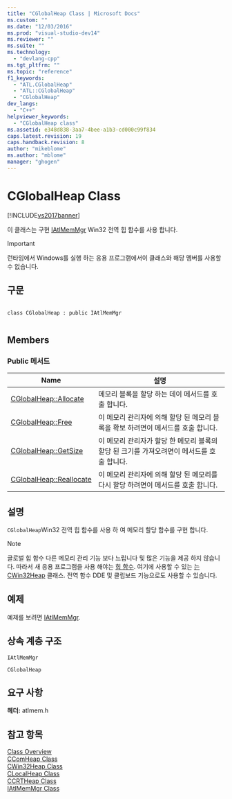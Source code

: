 ```yaml
---
title: "CGlobalHeap Class | Microsoft Docs"
ms.custom: ""
ms.date: "12/03/2016"
ms.prod: "visual-studio-dev14"
ms.reviewer: ""
ms.suite: ""
ms.technology: 
  - "devlang-cpp"
ms.tgt_pltfrm: ""
ms.topic: "reference"
f1_keywords: 
  - "ATL.CGlobalHeap"
  - "ATL::CGlobalHeap"
  - "CGlobalHeap"
dev_langs: 
  - "C++"
helpviewer_keywords: 
  - "CGlobalHeap class"
ms.assetid: e348d838-3aa7-4bee-a1b3-cd000c99f834
caps.latest.revision: 19
caps.handback.revision: 8
author: "mikeblome"
ms.author: "mblome"
manager: "ghogen"
---
```

# CGlobalHeap Class
[!INCLUDE[vs2017banner](../../assembler/inline/includes/vs2017banner.md)]

이 클래스는 구현  [IAtlMemMgr](../../atl/reference/iatlmemmgr-class.md) Win32 전역 힙 함수를 사용 합니다.  
  
> [!IMPORTANT]
>  런타임에서 Windows를 실행 하는 응용 프로그램에서이 클래스와 해당 멤버를 사용할 수 없습니다.  
  
## 구문  
  
```  
  
class CGlobalHeap : public IAtlMemMgr  
  
```  
  
## Members  
  
### Public 메서드  
  
|Name|설명|  
|----------|--------|  
|[CGlobalHeap::Allocate](../Topic/CGlobalHeap::Allocate.md)|메모리 블록을 할당 하는 데이 메서드를 호출 합니다.|  
|[CGlobalHeap::Free](../Topic/CGlobalHeap::Free.md)|이 메모리 관리자에 의해 할당 된 메모리 블록을 확보 하려면이 메서드를 호출 합니다.|  
|[CGlobalHeap::GetSize](../Topic/CGlobalHeap::GetSize.md)|이 메모리 관리자가 할당 한 메모리 블록의 할당 된 크기를 가져오려면이 메서드를 호출 합니다.|  
|[CGlobalHeap::Reallocate](../Topic/CGlobalHeap::Reallocate.md)|이 메모리 관리자에 의해 할당 된 메모리를 다시 할당 하려면이 메서드를 호출 합니다.|  
  
## 설명  
 `CGlobalHeap`Win32 전역 힙 함수를 사용 하 여 메모리 할당 함수를 구현 합니다.  
  
> [!NOTE]
>  글로벌 힙 함수 다른 메모리 관리 기능 보다 느립니다 및 많은 기능을 제공 하지 않습니다.  따라서 새 응용 프로그램을 사용 해야는  [힙 함수](http://msdn.microsoft.com/library/windows/desktop/aa366711).  여기에 사용할 수 있는  [는 CWin32Heap](../../atl/reference/cwin32heap-class.md) 클래스.  전역 함수 DDE 및 클립보드 기능으로도 사용할 수 있습니다.  
  
## 예제  
 예제를 보려면  [IAtlMemMgr](../../atl/reference/iatlmemmgr-class.md).  
  
## 상속 계층 구조  
 `IAtlMemMgr`  
  
 `CGlobalHeap`  
  
## 요구 사항  
 **헤더:** atlmem.h  
  
## 참고 항목  
 [Class Overview](../../atl/atl-class-overview.md)   
 [CComHeap Class](../../atl/reference/ccomheap-class.md)   
 [CWin32Heap Class](../../atl/reference/cwin32heap-class.md)   
 [CLocalHeap Class](../../atl/reference/clocalheap-class.md)   
 [CCRTHeap Class](../../atl/reference/ccrtheap-class.md)   
 [IAtlMemMgr Class](../../atl/reference/iatlmemmgr-class.md)